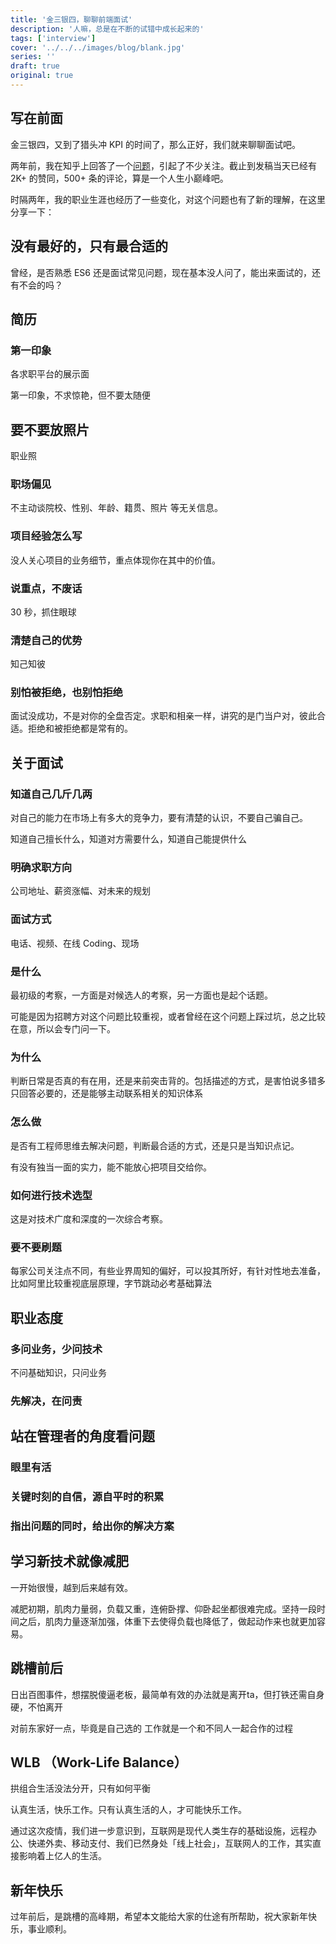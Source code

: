 ```yaml
---
title: '金三银四，聊聊前端面试'
description: '人嘛，总是在不断的试错中成长起来的'
tags: ['interview']
cover: '../../../images/blog/blank.jpg'
series: ''
draft: true
original: true
---
```


## 写在前面

金三银四，又到了猎头冲 KPI 的时间了，那么正好，我们就来聊聊面试吧。

两年前，我在知乎上回答了一个[问题](https://www.zhihu.com/question/293047616/answer/502672659)，引起了不少关注。截止到发稿当天已经有 2K+ 的赞同，500+ 条的评论，算是一个人生小巅峰吧。

时隔两年，我的职业生涯也经历了一些变化，对这个问题也有了新的理解，在这里分享一下：

## 没有最好的，只有最合适的

曾经，是否熟悉 ES6 还是面试常见问题，现在基本没人问了，能出来面试的，还有不会的吗？

## 简历

### 第一印象

各求职平台的展示面

第一印象，不求惊艳，但不要太随便

## 要不要放照片

职业照

### 职场偏见

不主动谈院校、性别、年龄、籍贯、照片 等无关信息。

### 项目经验怎么写

没人关心项目的业务细节，重点体现你在其中的价值。

### 说重点，不废话

30 秒，抓住眼球

### 清楚自己的优势

知己知彼

### 别怕被拒绝，也别怕拒绝

面试没成功，不是对你的全盘否定。求职和相亲一样，讲究的是门当户对，彼此合适。拒绝和被拒绝都是常有的。

## 关于面试

### 知道自己几斤几两

对自己的能力在市场上有多大的竞争力，要有清楚的认识，不要自己骗自己。

知道自己擅长什么，知道对方需要什么，知道自己能提供什么

### 明确求职方向

公司地址、薪资涨幅、对未来的规划

### 面试方式

电话、视频、在线 Coding、现场

### 是什么

最初级的考察，一方面是对候选人的考察，另一方面也是起个话题。

可能是因为招聘方对这个问题比较重视，或者曾经在这个问题上踩过坑，总之比较在意，所以会专门问一下。

### 为什么

判断日常是否真的有在用，还是来前突击背的。包括描述的方式，是害怕说多错多只回答必要的，还是能够主动联系相关的知识体系

### 怎么做

是否有工程师思维去解决问题，判断最合适的方式，还是只是当知识点记。

有没有独当一面的实力，能不能放心把项目交给你。

### 如何进行技术选型

这是对技术广度和深度的一次综合考察。

### 要不要刷题

每家公司关注点不同，有些业界周知的偏好，可以投其所好，有针对性地去准备，比如阿里比较重视底层原理，字节跳动必考基础算法

## 职业态度

### 多问业务，少问技术

不问基础知识，只问业务

### 先解决，在问责

## 站在管理者的角度看问题

### 眼里有活

### 关键时刻的自信，源自平时的积累

### 指出问题的同时，给出你的解决方案

## 学习新技术就像减肥

一开始很慢，越到后来越有效。

减肥初期，肌肉力量弱，负载又重，连俯卧撑、仰卧起坐都很难完成。坚持一段时间之后，肌肉力量逐渐加强，体重下去使得负载也降低了，做起动作来也就更加容易。

## 跳槽前后

日出百图事件，想摆脱傻逼老板，最简单有效的办法就是离开ta，但打铁还需自身硬，不怕离开

对前东家好一点，毕竟是自己选的
工作就是一个和不同人一起合作的过程

## WLB （Work-Life Balance）

拱组合生活没法分开，只有如何平衡

认真生活，快乐工作。只有认真生活的人，才可能快乐工作。

通过这次疫情，我们进一步意识到，互联网是现代人类生存的基础设施，远程办公、快递外卖、移动支付、我们已然身处「线上社会」，互联网人的工作，其实直接影响着上亿人的生活。

## 新年快乐

过年前后，是跳槽的高峰期，希望本文能给大家的仕途有所帮助，祝大家新年快乐，事业顺利。

